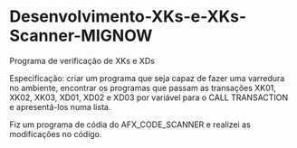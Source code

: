 # Desenvolvimento-XKs-e-XKs-Scanner-MIGNOW
Programa de verificação de XKs e XDs

Especificação: criar um programa que seja capaz de fazer uma varredura no ambiente, 
encontrar os programas que passam as transações XK01, XK02, XK03, XD01, XD02 e XD03
por variável para o CALL TRANSACTION e apresentá-los numa lista.

Fiz um programa de códia do AFX_CODE_SCANNER e realizei as modificações no código.
